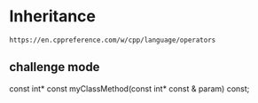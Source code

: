 # Inheritance

`https://en.cppreference.com/w/cpp/language/operators`

## challenge mode

const int* const myClassMethod(const int* const & param) const;
